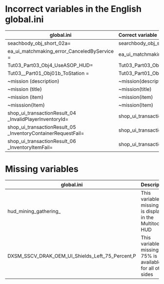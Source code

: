 # Incorrect variables in the English global.ini

| global.ini                                                   | Correct variable                                            |
|--------------------------------------------------------------|:------------------------------------------------------------|
| seachbody_obj_short_02a=                                     | searchbody_obj_short_02a=                                   |
| ea_ui_matchmaking_error_CanceledByService =                  | ea_ui_matchmaking_error_CanceledByService=                  |
| Tut03_Part03_Obj4_UseASOP_HUD=                               | Tut03_Part03_Obj04_UseASOP_HUD=                             |
| Tut03__Part01_Obj01b_ToStation =                             | Tut03_Part01_Obj01b_ToStation=                              |
| ~mission (description)                                       | ~mission(description)                                       |
| ~mission (title)                                             | ~mission(title)                                             |
| ~mission (item)                                              | ~mission(item)                                              |
| ~misssion(Item)                                              | ~mission(Item)                                              |
| shop_ui_transactionResult_04 _InvalidPlayerInventoryId=      | shop_ui_transactionResult_04_InvalidPlayerInventoryId=      |
| shop_ui_transactionResult_05 _InventoryContainerRequestFail= | shop_ui_transactionResult_05_InventoryContainerRequestFail= |
| shop_ui_transactionResult_06 _InventoryItemFail=             | shop_ui_transactionResult_06_InventoryItemFail=             |


# Missing variables

| global.ini                                      | Description                                                     |
|-------------------------------------------------|:----------------------------------------------------------------|
| hud_mining_gathering_                           | This variable is missing and is displayed in the Multitool HUD  |
| DXSM_SSCV_DRAK_OEM_UI_Shields_Left_75_Percent,P | This variable is missing. 75% is available for all other sides  |
